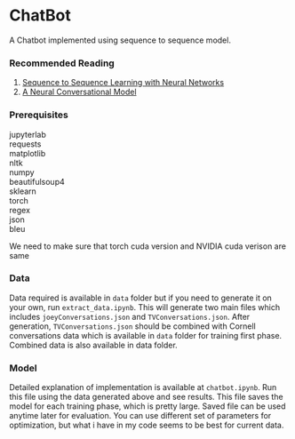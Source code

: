 # ChatBot

A Chatbot implemented using sequence to sequence model.

### **Recommended Reading**


1.   [Sequence to Sequence Learning with Neural Networks](https://arxiv.org/abs/1409.3215)
2.   [A Neural Conversational Model](https://arxiv.org/abs/1506.05869)

### Prerequisites

jupyterlab<br>
requests<br>
matplotlib<br>
nltk<br>
numpy<br>
beautifulsoup4<br>
sklearn<br>
torch<br>
regex<br>
json<br>
bleu

We need to make sure that torch cuda version and NVIDIA cuda verison are same

### Data

Data required is available in `data` folder but if you need to generate it on your own, run `extract_data.ipynb`. This will generate two main files which includes `joeyConversations.json` and `TVConversations.json`. After generation, `TVConversations.json` should be combined with Cornell conversations data which is available in `data` folder for training first phase. Combined data is also available in data folder.

###  Model

Detailed explanation of implementation is available at `chatbot.ipynb`. Run this file using the data generated above and see results. This file saves the model for each training phase, which is pretty large. Saved file can be used anytime later for evaluation. You can use different set of parameters for optimization, but what i have in my code seems to be best for current data.
